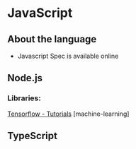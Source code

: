 # JavaScript

## About the language
- Javascript Spec is available online

## Node.js

### Libraries:
[Tensorflow - Tutorials](https://www.tensorflow.org/js/tutorials) [machine-learning]

## TypeScript


